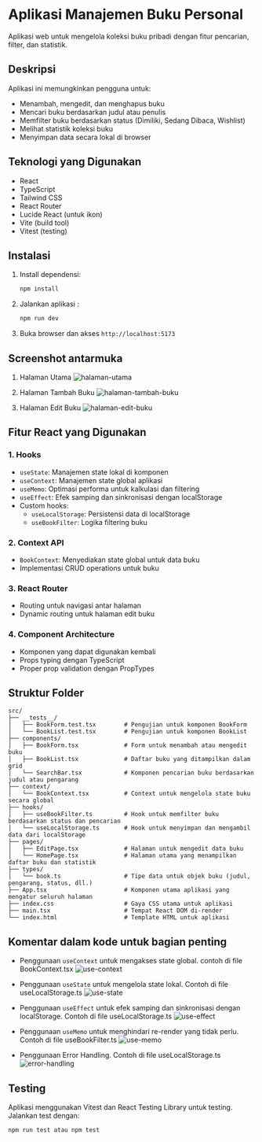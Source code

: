 # Aplikasi Manajemen Buku Personal

Aplikasi web untuk mengelola koleksi buku pribadi dengan fitur pencarian, filter, dan statistik.

## Deskripsi

Aplikasi ini memungkinkan pengguna untuk:
- Menambah, mengedit, dan menghapus buku
- Mencari buku berdasarkan judul atau penulis
- Memfilter buku berdasarkan status (Dimiliki, Sedang Dibaca, Wishlist)
- Melihat statistik koleksi buku
- Menyimpan data secara lokal di browser

## Teknologi yang Digunakan

- React
- TypeScript
- Tailwind CSS
- React Router
- Lucide React (untuk ikon)
- Vite (build tool)
- Vitest (testing)

## Instalasi

1. Install dependensi:
   ```bash
   npm install
   ```
2. Jalankan aplikasi :
   ```bash
   npm run dev
   ```
3. Buka browser dan akses `http://localhost:5173`

## Screenshot antarmuka
1. Halaman Utama 
![halaman-utama](screencapture-localhost-5173-2025-04-20-10_18_52.png)

2. Halaman Tambah Buku
![halaman-tambah-buku](image.png)

3. Halaman Edit Buku
![halaman-edit-buku](image-1.png)

## Fitur React yang Digunakan

### 1. Hooks
- `useState`: Manajemen state lokal di komponen
- `useContext`: Manajemen state global aplikasi
- `useMemo`: Optimasi performa untuk kalkulasi dan filtering
- `useEffect`: Efek samping dan sinkronisasi dengan localStorage
- Custom hooks:
  - `useLocalStorage`: Persistensi data di localStorage
  - `useBookFilter`: Logika filtering buku

### 2. Context API
- `BookContext`: Menyediakan state global untuk data buku
- Implementasi CRUD operations untuk buku

### 3. React Router
- Routing untuk navigasi antar halaman
- Dynamic routing untuk halaman edit buku

### 4. Component Architecture
- Komponen yang dapat digunakan kembali
- Props typing dengan TypeScript
- Proper prop validation dengan PropTypes

## Struktur Folder

```
src/
├── __tests__/
│   ├── BookForm.test.tsx        # Pengujian untuk komponen BookForm
│   └── BookList.test.tsx        # Pengujian untuk komponen BookList
├── components/
│   ├── BookForm.tsx             # Form untuk menambah atau mengedit buku
│   ├── BookList.tsx             # Daftar buku yang ditampilkan dalam grid
│   └── SearchBar.tsx            # Komponen pencarian buku berdasarkan judul atau pengarang
├── context/
│   └── BookContext.tsx          # Context untuk mengelola state buku secara global
├── hooks/
│   ├── useBookFilter.ts         # Hook untuk memfilter buku berdasarkan status dan pencarian
│   └── useLocalStorage.ts       # Hook untuk menyimpan dan mengambil data dari localStorage
├── pages/
│   ├── EditPage.tsx             # Halaman untuk mengedit data buku
│   └── HomePage.tsx             # Halaman utama yang menampilkan daftar buku dan statistik
├── types/
│   └── book.ts                  # Tipe data untuk objek buku (judul, pengarang, status, dll.)
├── App.tsx                      # Komponen utama aplikasi yang mengatur seluruh halaman
├── index.css                    # Gaya CSS utama untuk aplikasi
├── main.tsx                     # Tempat React DOM di-render
└── index.html                   # Template HTML untuk aplikasi

```

## Komentar dalam kode untuk bagian penting
- Penggunaan `useContext` untuk mengakses state global. contoh di file BookContext.tsx
![use-context](image-2.png)

- Penggunaan `useState` untuk mengelola state lokal. Contoh di file useLocalStorage.ts
![use-state](image-3.png)

- Penggunaan `useEffect` untuk efek samping dan sinkronisasi dengan localStorage. Contoh di file useLocalStorage.ts
![use-effect](image-4.png)

- Penggunaan `useMemo` untuk menghindari re-render yang tidak perlu. Contoh di file useBookFilter.ts
![use-memo](image-5.png)

- Penggunaan Error Handling. Contoh di file useLocalStorage.ts
![error-handling](image-6.png)

## Testing

Aplikasi menggunakan Vitest dan React Testing Library untuk testing. Jalankan test dengan:

```bash
npm run test atau npm test
```


